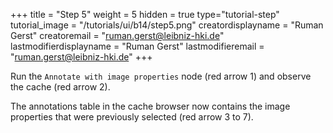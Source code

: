 +++
title = "Step 5"
weight = 5
hidden = true
type="tutorial-step"
tutorial_image = "/tutorials/ui/b14/step5.png"
creatordisplayname = "Ruman Gerst"
creatoremail = "ruman.gerst@leibniz-hki.de"
lastmodifierdisplayname = "Ruman Gerst"
lastmodifieremail = "ruman.gerst@leibniz-hki.de"
+++

Run the `Annotate with image properties` node (red arrow 1) and observe the cache (red arrow 2). 

The annotations table in the cache browser now contains the image properties that were previously selected (red arrow 3 to 7).  